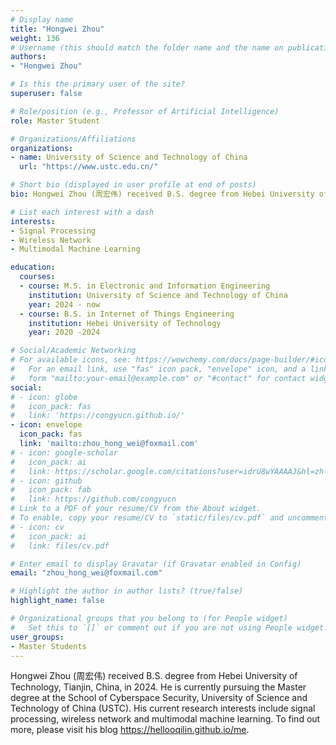 ```yaml
---
# Display name
title: "Hongwei Zhou"
weight: 136
# Username (this should match the folder name and the name on publications)
authors:
- "Hongwei Zhou"

# Is this the primary user of the site?
superuser: false

# Role/position (e.g., Professor of Artificial Intelligence)
role: Master Student

# Organizations/Affiliations
organizations:
- name: University of Science and Technology of China
  url: "https://www.ustc.edu.cn/"

# Short bio (displayed in user profile at end of posts)
bio: Hongwei Zhou (周宏伟) received B.S. degree from Hebei University of Technology, Tianjin, China, in 2024. He is currently pursuing the Master degree at the School of Cyberspace Security, University of Science and Technology of China (USTC). His current research interests include signal processing, wireless network and multimodal machine learning. To find out more, please visit his blog  https://hellooqilin.github.io/me.

# List each interest with a dash
interests:
- Signal Processing
- Wireless Network
- Multimodal Machine Learning

education:
  courses:
  - course: M.S. in Electronic and Information Engineering
    institution: University of Science and Technology of China
    year: 2024 - now
  - course: B.S. in Internet of Things Engineering
    institution: Hebei University of Technology
    year: 2020 -2024

# Social/Academic Networking
# For available icons, see: https://wowchemy.com/docs/page-builder/#icons
#   For an email link, use "fas" icon pack, "envelope" icon, and a link in the
#   form "mailto:your-email@example.com" or "#contact" for contact widget.
social:
# - icon: globe
#   icon_pack: fas
#   link: 'https://congyucn.github.io/'
- icon: envelope
  icon_pack: fas
  link: 'mailto:zhou_hong_wei@foxmail.com'
# - icon: google-scholar
#   icon_pack: ai
#   link: https://scholar.google.com/citations?user=idrU8wYAAAAJ&hl=zh-CN
# - icon: github
#   icon_pack: fab
#   link: https://github.com/congyucn
# Link to a PDF of your resume/CV from the About widget.
# To enable, copy your resume/CV to `static/files/cv.pdf` and uncomment the lines below.
# - icon: cv
#   icon_pack: ai
#   link: files/cv.pdf

# Enter email to display Gravatar (if Gravatar enabled in Config)
email: "zhou_hong_wei@foxmail.com"

# Highlight the author in author lists? (true/false)
highlight_name: false

# Organizational groups that you belong to (for People widget)
#   Set this to `[]` or comment out if you are not using People widget.
user_groups:
- Master Students
---
```


Hongwei Zhou (周宏伟) received B.S. degree from Hebei University of Technology, Tianjin, China, in 2024. He is currently pursuing the Master degree at the School of Cyberspace Security, University of Science and Technology of China (USTC). His current research interests include signal processing, wireless network and multimodal machine learning. To find out more, please visit his blog  https://hellooqilin.github.io/me.